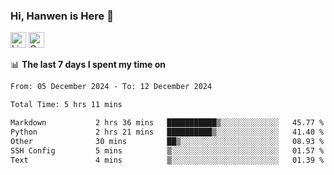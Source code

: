 ### Hi, Hanwen is Here 👋
<p>
	<a href="https://www.linkedin.com/in/liu-hanwen/"><img src="https://img.shields.io/badge/@hanwen-0A66C2?style=flat&logo=LinkedIn&logoColor=white" alt="Linkedin"  height="25px"/></a> 
	<a href="https://scholar.google.com/citations?user=HDF0su0AAAAJ"><img src="https://img.shields.io/badge/scholar-4385FE.svg?&style=plastic&logo=google-scholar&logoColor=white" alt="Google Scholar" height="25px"> </a>
</p>

📊 **The last 7 days I spent my time on** 
<!--START_SECTION:waka-->

```txt
From: 05 December 2024 - To: 12 December 2024

Total Time: 5 hrs 11 mins

Markdown           2 hrs 36 mins   ███████████▒░░░░░░░░░░░░░   45.77 %
Python             2 hrs 21 mins   ██████████▒░░░░░░░░░░░░░░   41.40 %
Other              30 mins         ██▒░░░░░░░░░░░░░░░░░░░░░░   08.93 %
SSH Config         5 mins          ▒░░░░░░░░░░░░░░░░░░░░░░░░   01.57 %
Text               4 mins          ▒░░░░░░░░░░░░░░░░░░░░░░░░   01.39 %
```

<!--END_SECTION:waka-->


<!--
**david990917/david990917** is a ✨ _special_ ✨ repository because its `README.md` (this file) appears on your GitHub profile.

Here are some ideas to get you started:

- 🔭 I’m currently working on ...
- 🌱 I’m currently learning ...
- 👯 I’m looking to collaborate on ...
- 🤔 I’m looking for help with ...
- 💬 Ask me about ...
- 📫 How to reach me: ...
- 😄 Pronouns: ...
- ⚡ Fun fact: ...
-->
